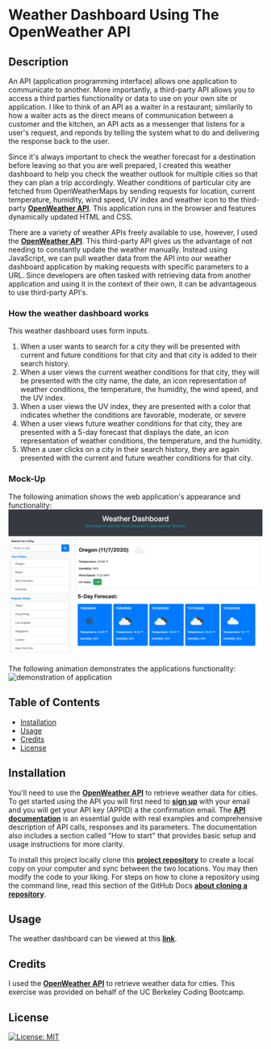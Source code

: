 # Weather Dashboard Using The OpenWeather API

## Description

An API (application programming interface) allows one application to communicate to another. More importantly, a third-party API allows you to access a third parties functionality or data to use on your own site or application. I like to think of an API as a waiter in a restaurant; similarily to how a waiter acts as the direct means of communication between a customer and the kitchen, an API acts as a messenger that listens for a user's request, and reponds by telling the system what to do and delivering the response back to the user.

Since it's always important to check the weather forecast for a destination before leaving so that you are well prepared, I created this weather dashboard to help you check the weather outlook for multiple cities so that they can plan a trip accordingly. Weather conditions of particular city are fetched from OpenWeatherMaps by sending requests for location, current temperature, humidity, wind speed, UV index and weather icon to the third-party [**OpenWeather API**](https://openweathermap.org/api). This application runs in the browser and features dynamically updated HTML and CSS.

There are a variety of weather APIs freely available to use, however, I used the [**OpenWeather API**](https://openweathermap.org/api). This third-party API gives us the advantage of not needing to constantly update the weather manually. Instead using JavaScript, we can pull weather data from the API into our weather dashboard application by making requests with specific parameters to a URL. Since developers are often tasked with retrieving data from another application and using it in the context of their own, it can be advantageous to use third-party API's.

### How the weather dashboard works

This weather dashboard uses form inputs.

1. When a user wants to search for a city they will be presented with current and future conditions for that city and that city is added to their search history.
2. When a user views the current weather conditions for that city, they will be presented with the city name, the date, an icon representation of weather conditions, the temperature, the humidity, the wind speed, and the UV index.
3. When a user views the UV index, they are presented with a color that indicates whether the conditions are favorable, moderate, or severe
4. When a user views future weather conditions for that city, they are presented with a 5-day forecast that displays the date, an icon representation of weather conditions, the temperature, and the humidity.
5. When a user clicks on a city in their search history, they are again presented with the current and future weather conditions for that city.

### Mock-Up

The following animation shows the web application's appearance and functionality:
![screenshot of application](./assets/images/screenshot_of_application.png)

The following animation demonstrates the applications functionality:
![demonstration of application](./assets/images/WeatherDashboardDemo.gif)

## Table of Contents

- [Installation](#installation)
- [Usage](#usage)
- [Credits](#credits)
- [License](#license)

## Installation

You'll need to use the [**OpenWeather API**](https://openweathermap.org/api) to retrieve weather data for cities. To get started using the API you will first need to [**sign up**](https://home.openweathermap.org/users/sign_up) with your email and you will get your API key (APPID) a the confirmation email. The [**API documentation**](https://openweathermap.org/api) is an essential guide with real examples and comprehensive description of API calls, responses and its parameters. The documentation also includes a section called "How to start" that provides basic setup and usage instructions for more clarity.

To install this project locally clone this [**project repository**](https://github.com/kaylamuraoka/Weather_Dashboard_With_OpenWeather_API) to create a local copy on your computer and sync between the two locations. You may then modify the code to your liking. For steps on how to clone a repository using the command line, read this section of the GitHub Docs [**about cloning a repository**](https://docs.github.com/en/free-pro-team@latest/github/creating-cloning-and-archiving-repositories/cloning-a-repository#about-cloning-a-repository).

## Usage

The weather dashboard can be viewed at this [**link**](https://kaylamuraoka.github.io/Weather_Dashboard_With_OpenWeather_API/).

## Credits

I used the [**OpenWeather API**](https://openweathermap.org/api) to retrieve weather data for cities. This exercise was provided on behalf of the UC Berkeley Coding Bootcamp.

## License

[![License: MIT](https://img.shields.io/badge/License-MIT-yellow.svg)](https://opensource.org/licenses/MIT)
